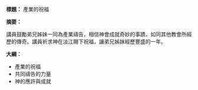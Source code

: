 **標題：** 產業的祝福

**摘要：**

講員鼓勵弟兄姊妹一同為產業禱告，相信神會成就奇妙的事蹟，如同其他教會所經歷的傳奇。講員祈求神在淡江賜下祝福，讓弟兄姊妹經歷豐盛的一年。

**大綱：**

* 產業的祝福
* 共同禱告的力量
* 神的應許與成就